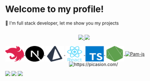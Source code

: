 
# Welcome to my profile!
📌 I'm full stack developer, let me show you my projects

##

<div align="center">
  <a href="https://github.com/pamlotusia">
  <img height="180em" src="https://github-readme-stats.vercel.app/api?username=pamlotusia&show_icons=true&theme=tokyonight&include_all_commits=true&count_private=true"/>
  <img height="180em" src="https://github-readme-stats.vercel.app/api/top-langs/?username=pamlotusia&layout=compact&langs_count=7&theme=tokyonight"/>
</div>
<div style="display: inline_block"><br>
<img src="https://github.com/devicons/devicon/blob/v2.16.0/icons/nestjs/nestjs-original.svg" align="center" alt="Pam-html" height="50" width="60"  />
<img src="https://github.com/devicons/devicon/blob/v2.16.0/icons/nextjs/nextjs-plain.svg" align="center" alt="Pam-html" height="50" width="60"  />
<img src="https://github.com/devicons/devicon/blob/v2.16.0/icons/prisma/prisma-original.svg" align="center" alt="Pam-html" height="50" width="60"  />
<img src="https://github.com/devicons/devicon/blob/v2.16.0/icons/react/react-original-wordmark.svg" align="center" alt="Pam-html" height="50" width="60"  />
<img src="https://github.com/devicons/devicon/blob/v2.16.0/icons/typescript/typescript-original.svg" align="center" alt="Pam-html" height="50" width="60"  />
<img src="https://github.com/devicons/devicon/blob/v2.16.0/icons/nodejs/nodejs-plain.svg"  align="center" alt="Pam-js" height="50" width="60"  />
<img src="https://cdn.jsdelivr.net/gh/devicons/devicon/icons/javascript/javascript-original.svg"  align="center" alt="Pam-js" height="50" width="60"  />
<a href="https://picasion.com/"><img src="https://i.picasion.com/pic91/459bbea550fbf98c2c13e9f310726c31.gif" width="300" height="300" border="0"  align="right" alt="https://picasion.com/" /></a>
</div>

##

 <a href="https://www.linkedin.com/in/pamelajlima" target="_blank"><img src="https://img.shields.io/badge/-LinkedIn-%230077B5?style=for-the-badge&logo=linkedin&logoColor=white" target="_blank"></a> 
 <a href = "mailto:pamela.jesus.lima@gmail.com" target="_blank"><img src="https://img.shields.io/badge/Gmail-D14836?style=for-the-badge&logo=gmail&logoColor=white" target="_blank"></a>
 <a href="https://api.whatsapp.com/send?phone=5511984097584&text=Ol%C3%A1%2C%20visitei%20seu%20perfil%20no%20github%2C%20podemos%20conversar%3F" target="_blank"><img src="https://img.shields.io/badge/WhatsApp-25D366?style=for-the-badge&logo=whatsapp&logoColor=white" target="_blank"></a> 
</div>
